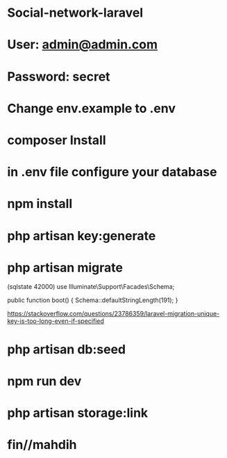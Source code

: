 # Social-network-laravel

# User: admin@admin.com

# Password: secret

# Change env.example to .env

# composer Install

# in .env file configure your database

# npm install

# php artisan key:generate

# php artisan migrate

(sqlstate 42000)
use Illuminate\Support\Facades\Schema;

public function boot()
{
Schema::defaultStringLength(191);
}

https://stackoverflow.com/questions/23786359/laravel-migration-unique-key-is-too-long-even-if-specified

# php artisan db:seed

# npm run dev

# php artisan storage:link

# fin//mahdih
